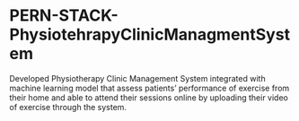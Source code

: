 # PERN-STACK-PhysiotehrapyClinicManagmentSystem
Developed Physiotherapy Clinic Management System integrated with machine learning model that assess patients’ performance of exercise from their home and able to attend their sessions online by uploading their video of exercise through the system.  
